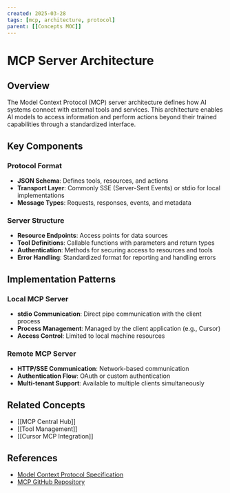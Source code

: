 ```yaml
---
created: 2025-03-28
tags: [mcp, architecture, protocol]
parent: [[Concepts MOC]]
---
```


# MCP Server Architecture

## Overview

The Model Context Protocol (MCP) server architecture defines how AI systems connect with external tools and services. This architecture enables AI models to access information and perform actions beyond their trained capabilities through a standardized interface.

## Key Components

### Protocol Format

- **JSON Schema**: Defines tools, resources, and actions
- **Transport Layer**: Commonly SSE (Server-Sent Events) or stdio for local implementations
- **Message Types**: Requests, responses, events, and metadata

### Server Structure

- **Resource Endpoints**: Access points for data sources
- **Tool Definitions**: Callable functions with parameters and return types
- **Authentication**: Methods for securing access to resources and tools
- **Error Handling**: Standardized format for reporting and handling errors

## Implementation Patterns

### Local MCP Server

- **stdio Communication**: Direct pipe communication with the client process
- **Process Management**: Managed by the client application (e.g., Cursor)
- **Access Control**: Limited to local machine resources

### Remote MCP Server

- **HTTP/SSE Communication**: Network-based communication
- **Authentication Flow**: OAuth or custom authentication
- **Multi-tenant Support**: Available to multiple clients simultaneously

## Related Concepts

- [[MCP Central Hub]]
- [[Tool Management]]
- [[Cursor MCP Integration]]

## References

- [Model Context Protocol Specification](https://modelcontextprotocol.io)
- [MCP GitHub Repository](https://github.com/modelcontextprotocol)
